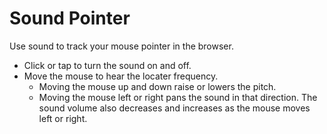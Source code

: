 # Sound Pointer

Use sound to track your mouse pointer in the browser.

* Click or tap to turn the sound on and off.
* Move the mouse to hear the locater frequency.
  * Moving the mouse up and down raise or lowers the pitch.
  * Moving the mouse left or right pans the sound in that direction. The sound volume also decreases and increases as the mouse moves left or right.
